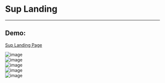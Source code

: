 <h1>Sup Landing</h1>
<hr>
<h2>Demo:</h2>
<a href="https://hhlwt.github.io/SupLanding/">Sup Landing Page</a>
<br>

![image](https://user-images.githubusercontent.com/103096812/228326402-8df5a1f9-476f-4587-a3e5-ea10a04d7a9e.png)<br>
![image](https://user-images.githubusercontent.com/103096812/228326459-c8c1fa44-ba83-4b92-845f-9b8f6d1875cc.png)<br>
![image](https://user-images.githubusercontent.com/103096812/228326669-ad81ad04-6345-46fd-a145-a32d3dd9a008.png)<br>
![image](https://user-images.githubusercontent.com/103096812/228326742-4c576664-3f48-4098-9cba-e495ab7214cd.png)<br>
![image](https://user-images.githubusercontent.com/103096812/228326797-f75d5616-196a-4ef6-8854-f82a4e4ec66e.png)<br>



